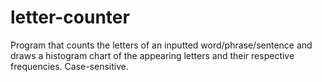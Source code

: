 # letter-counter
Program that counts the letters of an inputted word/phrase/sentence and draws a histogram chart of the appearing letters and their respective frequencies. Case-sensitive.
